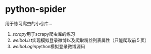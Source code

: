 # python-spider
用于练习爬虫的小仓库...

1. *scrapy*用于scrapy爬虫库的练习
2. *weiboList*实现模拟登录微博以及爬取粉丝列表属性（只能爬取前５页）
3. *weiboLogin*python模拟登录微博源码

